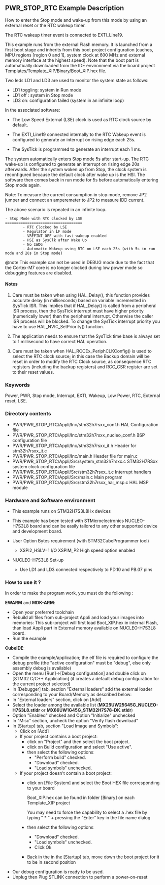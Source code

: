 ## <b>PWR_STOP_RTC Example Description</b>

How to enter the Stop mode and wake-up from this mode by using an external
reset or the RTC wakeup timer.

The RTC wakeup timer event is connected to EXTI_Line19.

This example runs from the external Flash memory. It is launched from a first boot stage and inherits from this boot project
configuration (caches, MPU regions [region 0 and 1], system clock at 600 MHz and external memory interface at the highest speed).
Note that the boot part is automatically downloaded from the IDE environment via the board project Templates/Template_XIP/Binary/Boot_XIP.hex file.

Two leds LD1 and LD3 are used to monitor the system state as follows:

 - LD1 toggling: system in Run mode
 - LD1 off : system in Stop mode
 - LD3 on: configuration failed (system in an infinite loop)

In the associated software:

  - The Low Speed External (LSE) clock is used as RTC clock source by default.

  - The EXTI_Line19 connected internally to the RTC Wakeup event is configured
    to generate an interrupt on rising edge each 25s.

  - The SysTick is programmed to generate an interrupt each 1 ms.

The system automatically enters Stop mode 5s after start-up. 
The RTC wake-up is configured to generate an interrupt on rising edge 20s afterwards. 
After the system woken up from Stop, the clock system is reconfigured because the default clock
after wake up is the HSI.
The software then comes back in run mode for 5s before automatically entering Stop mode again.

Note: To measure the current consumption in stop mode, remove JP2 jumper
      and connect an amperemeter to JP2 to measure IDD current.

The above scenario is repeated in an infinite loop.

    - Stop Mode with RTC clocked by LSE
    ===================================
            - RTC Clocked by LSE
            - Regulator in LP mode
            - VREFINT OFF with fast wakeup enabled
            - HSI as SysClk after Wake Up
            - No IWDG
            - Automatic Wakeup using RTC on LSE each 25s (with 5s in run mode and 20s in Stop mode)

@note This example can not be used in DEBUG mode due to the fact
      that the Cortex-M7 core is no longer clocked during low power mode
      so debugging features are disabled.

#### <b>Notes</b>

 1. Care must be taken when using HAL_Delay(), this function provides accurate delay (in milliseconds)
    based on variable incremented in SysTick ISR. This implies that if HAL_Delay() is called from
    a peripheral ISR process, then the SysTick interrupt must have higher priority (numerically lower)
    than the peripheral interrupt. Otherwise the caller ISR process will be blocked.
    To change the SysTick interrupt priority you have to use HAL_NVIC_SetPriority() function.

 2. The application needs to ensure that the SysTick time base is always set to 1 millisecond
    to have correct HAL operation.

 3. Care must be taken when HAL_RCCEx_PeriphCLKConfig() is used to select
    the RTC clock source; in this case the Backup domain will be reset in
    order to modify the RTC Clock source, as consequence RTC registers (including
    the backup registers) and RCC_CSR register are set to their reset values.

### <b>Keywords</b>

Power, PWR, Stop mode, Interrupt, EXTI, Wakeup, Low Power, RTC, External reset, LSE.

### <b>Directory contents</b>

  - PWR/PWR_STOP_RTC/Appli/Inc/stm32h7rsxx_conf.h         HAL Configuration file
  - PWR/PWR_STOP_RTC/Appli/Inc/stm32h7rsxx_nucleo_conf.h  BSP configuration file
  - PWR/PWR_STOP_RTC/Appli/Inc/stm32h7rsxx_it.h           Header for stm32h7rsxx_it.c
  - PWR/PWR_STOP_RTC/Appli/Inc/main.h                     Header file for main.c
  - PWR/PWR_STOP_RTC/Appli/Src/system_stm32h7rsxx.c       STM32H7RSxx system clock configuration file
  - PWR/PWR_STOP_RTC/Appli/Src/stm32h7rsxx_it.c           Interrupt handlers
  - PWR/PWR_STOP_RTC/Appli/Src/main.c                     Main program
  - PWR/PWR_STOP_RTC/Appli/Src/stm32h7rsxx_hal_msp.c      HAL MSP module

### <b>Hardware and Software environment</b>

  - This example runs on STM32H7S3L8Hx devices

  - This example has been tested with STMicroelectronics NUCLEO-H7S3L8
    board and can be easily tailored to any other supported device
    and development board.

  - User Option Bytes requirement (with STM32CubeProgrammer tool)

    - XSPI2_HSLV=1     I/O XSPIM_P2 High speed option enabled

  - NUCLEO-H7S3L8 Set-up
    - Use LD1 and LD3 connected respectively to PD.10 and PB.07 pins

### <b>How to use it ?</b>

In order to make the program work, you must do the following :

**EWARM** and **MDK-ARM**:

 - Open your preferred toolchain
 - Rebuild all files from sub-project Appli and load your images into memories: This sub-project will first load Boot_XIP.hex in internal Flash,
   than load Appli part in External memory available on NUCLEO-H7S3L8 board.
 - Run the example

**CubeIDE**:

 - Compile the example/application; the elf file is required to configure the debug profile (the "active configuration" must be "debug", else only assembly debug is available)
 - Open the menu [Run]->[Debug configuration] and double click on  [STM32 C/C++ Application] (it creates a default debug configuration for the current project selected)
 - In [Debugger] tab, section "External  loaders" add the external loader corresponding to your Board/Memory as described below:
 - In "External loaders" section, click on [Add]
 - Select the loader among the available list (**MX25UW25645G_NUCLEO-H7S3L8.stldr** or **MX66UW1G45G_STM32H7S78-DK.stldr**)
 - Option "Enabled" checked and Option "Initialize" unchecked
 - In "Misc" section, uncheck the option "Verify flash download"
 - In [Startup] tab, section "Load Image and Symbols":
   - Click on [Add]
   - If your project contains a boot project:
     - click on "Project" and then select the boot project.
     - click on Build configuration and select "Use active".
     - then select the following options:
       - "Perform build" checked.
       - "Download" checked.
       - "Load symbols" unchecked.
   - If your project doesn't contain a boot project:
     - click on [File System] and select the Boot HEX file corresponding to your board

        Boot_XIP.hex can be found in folder [Binary] on each Template_XIP project

        You may need to force the capability to select a .hex file by typing " * " + pressing the "Enter" key in the file name dialog

     - then select the following options:
       - "Download"      checked.
       - "Load symbols" unchecked.
       - Click Ok
     - Back in the in the [Startup] tab, move down the boot project for it to be in second position
 - Our debug configuration is ready to be used.
 - Unplug then Plug STLINK connection to perform a power-on-reset
